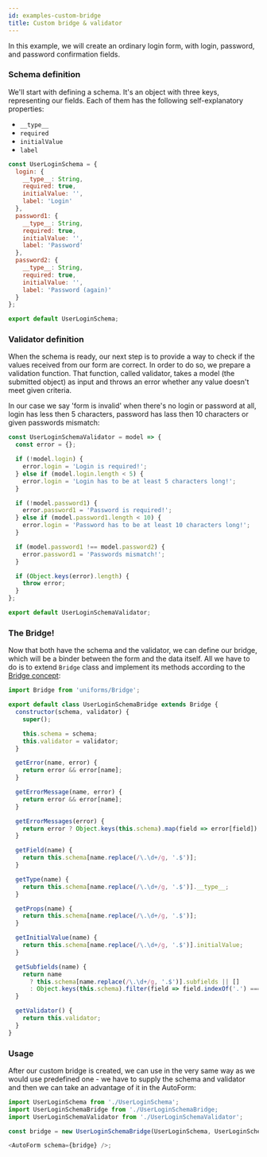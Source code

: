 ```yaml
---
id: examples-custom-bridge
title: Custom bridge & validator
---
```


In this example, we will create an ordinary login form, with login, password, and password confirmation fields.

### Schema definition

We'll start with defining a schema.
It's an object with three keys, representing our fields.
Each of them has the following self-explanatory properties:

- `__type__`
- `required`
- `initialValue`
- `label`

```js
const UserLoginSchema = {
  login: {
    __type__: String,
    required: true,
    initialValue: '',
    label: 'Login'
  },
  password1: {
    __type__: String,
    required: true,
    initialValue: '',
    label: 'Password'
  },
  password2: {
    __type__: String,
    required: true,
    initialValue: '',
    label: 'Password (again)'
  }
};

export default UserLoginSchema;
```

### Validator definition

When the schema is ready, our next step is to provide a way to check if the values received from our form are correct.
In order to do so, we prepare a validation function.
That function, called validator, takes a model (the submitted object) as input and throws an error whether any value doesn't meet given criteria.

In our case we say 'form is invalid' when there's no login or password at all,
login has less then 5 characters, password has lass then 10 characters or given passwords mismatch:

```js
const UserLoginSchemaValidator = model => {
  const error = {};

  if (!model.login) {
    error.login = 'Login is required!';
  } else if (model.login.length < 5) {
    error.login = 'Login has to be at least 5 characters long!';
  }

  if (!model.password1) {
    error.password1 = 'Password is required!';
  } else if (model.password1.length < 10) {
    error.login = 'Password has to be at least 10 characters long!';
  }

  if (model.password1 !== model.password2) {
    error.password1 = 'Passwords mismatch!';
  }

  if (Object.keys(error).length) {
    throw error;
  }
};

export default UserLoginSchemaValidator;
```

### The Bridge!

Now that both have the schema and the validator, we can define our bridge, which will be a binder between the form and the data itself.
All we have to do is to extend `Bridge` class and implement its methods according to the [Bridge concept](uth-bridge-concept):

```js
import Bridge from 'uniforms/Bridge';

export default class UserLoginSchemaBridge extends Bridge {
  constructor(schema, validator) {
    super();

    this.schema = schema;
    this.validator = validator;
  }

  getError(name, error) {
    return error && error[name];
  }

  getErrorMessage(name, error) {
    return error && error[name];
  }

  getErrorMessages(error) {
    return error ? Object.keys(this.schema).map(field => error[field]) : [];
  }

  getField(name) {
    return this.schema[name.replace(/\.\d+/g, '.$')];
  }

  getType(name) {
    return this.schema[name.replace(/\.\d+/g, '.$')].__type__;
  }

  getProps(name) {
    return this.schema[name.replace(/\.\d+/g, '.$')];
  }

  getInitialValue(name) {
    return this.schema[name.replace(/\.\d+/g, '.$')].initialValue;
  }

  getSubfields(name) {
    return name
      ? this.schema[name.replace(/\.\d+/g, '.$')].subfields || []
      : Object.keys(this.schema).filter(field => field.indexOf('.') === -1);
  }

  getValidator() {
    return this.validator;
  }
}
```

### Usage

After our custom bridge is created, we can use in the very same way as we would use predefined one -
we have to supply the schema and validator and then we can take an advantage of it in the AutoForm:

```js
import UserLoginSchema from './UserLoginSchema';
import UserLoginSchemaBridge from './UserLoginSchemaBridge;
import UserLoginSchemaValidator from './UserLoginSchemaValidator';

const bridge = new UserLoginSchemaBridge(UserLoginSchema, UserLoginSchemaValidator);

<AutoForm schema={bridge} />;
```
